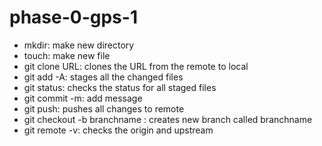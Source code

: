 phase-0-gps-1
=============
* mkdir: make new directory
* touch: make new file
* git clone URL: clones the URL from the remote to local
* git add -A: stages all the changed files
* git status: checks the status for all staged files
* git commit -m: add message
* git push: pushes all changes to remote
* git checkout -b branchname : creates new branch called branchname
* git remote -v: checks the origin and upstream
